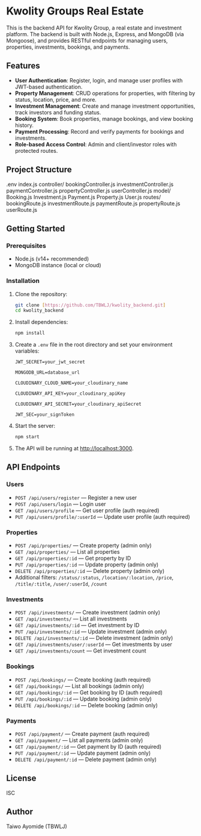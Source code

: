 # Kwolity Groups Real Estate

This is the backend API for Kwolity Group, a real estate and investment platform. The backend is built with Node.js, Express, and MongoDB (via Mongoose), and provides RESTful endpoints for managing users, properties, investments, bookings, and payments.

## Features

- **User Authentication**: Register, login, and manage user profiles with JWT-based authentication.
- **Property Management**: CRUD operations for properties, with filtering by status, location, price, and more.
- **Investment Management**: Create and manage investment opportunities, track investors and funding status.
- **Booking System**: Book properties, manage bookings, and view booking history.
- **Payment Processing**: Record and verify payments for bookings and investments.
- **Role-based Access Control**: Admin and client/investor roles with protected routes.

## Project Structure
.env
index.js 
controller/ 
bookingController.js 
investmentController.js 
paymentController.js 
propertyController.js 
userController.js 
model/ 
Booking.js 
Investment.js 
Payment.js 
Property.js 
User.js 
routes/ 
bookingRoute.js 
investmentRoute.js
paymentRoute.js
propertyRoute.js
userRoute.js

## Getting Started

### Prerequisites

- Node.js (v14+ recommended)
- MongoDB instance (local or cloud)

### Installation

1. Clone the repository:
    ```sh
    git clone [https://github.com/TBWLJ/kwolity_backend.git]
    cd kwolity_backend
    ```

2. Install dependencies:
    ```sh
    npm install
    ```

3. Create a `.env` file in the root directory and set your environment variables:
    ```
    JWT_SECRET=your_jwt_secret
    ```
    ```
    MONGODB_URL=database_url
    ```
    ```
    CLOUDINARY_CLOUD_NAME=your_cloudinary_name
    ```
    ```
    CLOUDINARY_API_KEY=your_cloudinary_apiKey
    ```
    ```
    CLOUDINARY_API_SECRET=your_cloudinary_apiSecret
    ```
    ```
    JWT_SEC=your_signToken
    ```

4. Start the server:
    ```sh
    npm start
    ```

5. The API will be running at [http://localhost:3000](http://localhost:3000).

## API Endpoints

### Users

- `POST /api/users/register` — Register a new user
- `POST /api/users/login` — Login user
- `GET /api/users/profile` — Get user profile (auth required)
- `PUT /api/users/profile/:userId` — Update user profile (auth required)

### Properties

- `POST /api/properties/` — Create property (admin only)
- `GET /api/properties/` — List all properties
- `GET /api/properties/:id` — Get property by ID
- `PUT /api/properties/:id` — Update property (admin only)
- `DELETE /api/properties/:id` — Delete property (admin only)
- Additional filters: `/status/:status`, `/location/:location`, `/price`, `/title/:title`, `/user/:userId`, `/count`

### Investments

- `POST /api/investments/` — Create investment (admin only)
- `GET /api/investments/` — List all investments
- `GET /api/investments/:id` — Get investment by ID
- `PUT /api/investments/:id` — Update investment (admin only)
- `DELETE /api/investments/:id` — Delete investment (admin only)
- `GET /api/investments/user/:userId` — Get investments by user
- `GET /api/investments/count` — Get investment count

### Bookings

- `POST /api/bookings/` — Create booking (auth required)
- `GET /api/bookings/` — List all bookings (admin only)
- `GET /api/bookings/:id` — Get booking by ID (auth required)
- `PUT /api/bookings/:id` — Update booking (admin only)
- `DELETE /api/bookings/:id` — Delete booking (admin only)

### Payments

- `POST /api/payment/` — Create payment (auth required)
- `GET /api/payment/` — List all payments (admin only)
- `GET /api/payment/:id` — Get payment by ID (auth required)
- `PUT /api/payment/:id` — Update payment (admin only)
- `DELETE /api/payment/:id` — Delete payment (admin only)

## License

ISC

## Author

Taiwo Ayomide (TBWLJ)

